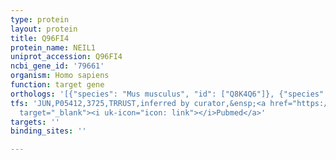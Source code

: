 ```yaml
---
type: protein
layout: protein
title: Q96FI4
protein_name: NEIL1
uniprot_accession: Q96FI4
ncbi_gene_id: '79661'
organism: Homo sapiens
function: target gene
orthologs: '[{"species": "Mus musculus", "id": ["Q8K4Q6"]}, {"species": "Rattus norvegicus", "id": ["Q4KLM0"]}]'
tfs: 'JUN,P05412,3725,TRRUST,inferred by curator,&ensp;<a href="https://www.ncbi.nlm.nih.gov/pubmed/?term=16118226%5Buid%5D+OR+29087512%5Buid%5D"
  target="_blank"><i uk-icon="icon: link"></i>Pubmed</a>'
targets: ''
binding_sites: ''

---
```

